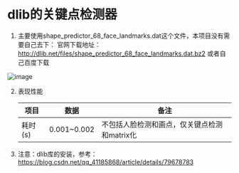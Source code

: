 # dlib的关键点检测器
1. 主要使用shape_predictor_68_face_landmarks.dat这个文件，本项目没有需要自己去下：
官网下载地址：http://dlib.net/files/shape_predictor_68_face_landmarks.dat.bz2
或者自己百度下载

![image](https://user-images.githubusercontent.com/48787805/111492608-c6236b00-8777-11eb-95d5-3b4697a96814.png)


2. 表现性能

    | 项目 | 数据 | 备注 |
    |  ----  | ----  | ----  |
    | 耗时(s) | 0.001~0.002 | 不包括人脸检测和画点，仅关键点检测和matrix化 |
3. 注意：dlib库的安装，参考：https://blog.csdn.net/qq_41185868/article/details/79678783

